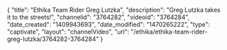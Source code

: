 {
    "title": "Ethika Team Rider Greg Lutzka",
    "description": "Greg Lutzka takes it to the streets!",
    "channelid": "3764282",
    "videoid": "3764284",
    "date_created": "1409943693",
    "date_modified": "1470265222",
    "type": "captivate",
    "layout": "channelVideo",
    "url": "\/ethika\/ethika-team-rider-greg-lutzka\/3764282-3764284"
}